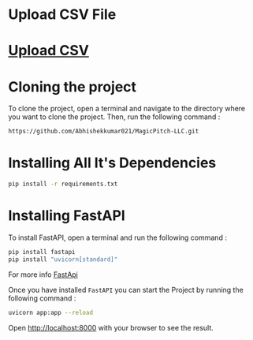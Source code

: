# Upload CSV File


# [Upload CSV](https://github.com/Abhishekkumar021/MagicPitch-LLC/)

# Cloning the project
To clone the project, open a terminal and navigate to the directory where you want to clone the project. Then, run the following command :
```bash
https://github.com/Abhishekkumar021/MagicPitch-LLC.git
```

# Installing All It's  Dependencies
```bash
pip install -r requirements.txt
```
# Installing FastAPI

To install FastAPI, open a terminal and run the following command :
```bash
pip install fastapi
pip install "uvicorn[standard]"
```
For more info [FastApi](https://fastapi.tiangolo.com/)

Once you have installed `FastAPI` you can start the Project by running the following command :
```bash
uvicorn app:app --reload
```

Open [http://localhost:8000](http://localhost:8000) with your browser to see the result.

